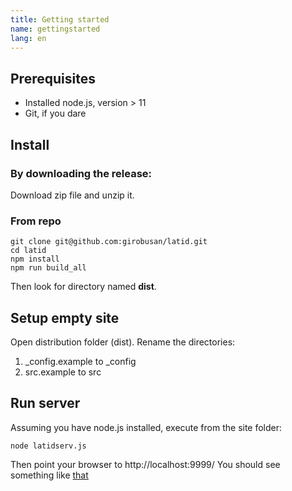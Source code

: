 ```yaml
---
title: Getting started
name: gettingstarted
lang: en
---
```


Prerequisites
-------------
- Installed node.js, version > 11
- Git, if you dare

Install
-------
### By downloading the release:

Download zip file and unzip it. 

### From repo

    git clone git@github.com:girobusan/latid.git
    cd latid 
    npm install
    npm run build_all

Then look for directory named __dist__.


Setup empty site
----------------
Open distribution folder (dist). Rename the directories:

1. _config.example to _config
2. src.example to src

Run server
----------
Assuming you have node.js installed, execute from the site folder:

    node latidserv.js

Then point your browser to http://localhost:9999/ You should see something like [that](gui.md)

